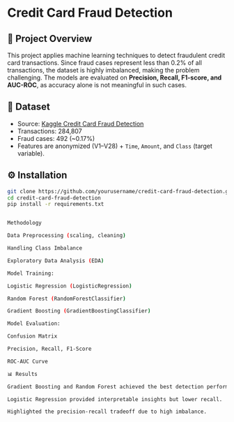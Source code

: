 # Credit Card Fraud Detection

## 📌 Project Overview
This project applies machine learning techniques to detect fraudulent credit card transactions. Since fraud cases represent less than 0.2% of all transactions, the dataset is highly imbalanced, making the problem challenging. The models are evaluated on **Precision, Recall, F1-score, and AUC-ROC**, as accuracy alone is not meaningful in such cases.

## 📂 Dataset
- Source: [Kaggle Credit Card Fraud Detection](https://www.kaggle.com/mlg-ulb/creditcardfraud)
- Transactions: 284,807
- Fraud cases: 492 (~0.17%)
- Features are anonymized (V1–V28) + `Time`, `Amount`, and `Class` (target variable).

## ⚙️ Installation
```bash
git clone https://github.com/yourusername/credit-card-fraud-detection.git
cd credit-card-fraud-detection
pip install -r requirements.txt


Methodology

Data Preprocessing (scaling, cleaning)

Handling Class Imbalance

Exploratory Data Analysis (EDA)

Model Training:

Logistic Regression (LogisticRegression)

Random Forest (RandomForestClassifier)

Gradient Boosting (GradientBoostingClassifier)

Model Evaluation:

Confusion Matrix

Precision, Recall, F1-Score

ROC-AUC Curve

📊 Results

Gradient Boosting and Random Forest achieved the best detection performance.

Logistic Regression provided interpretable insights but lower recall.

Highlighted the precision-recall tradeoff due to high imbalance.
